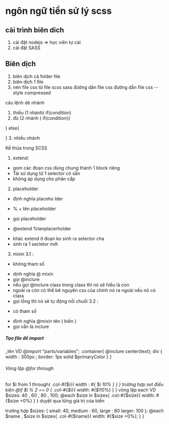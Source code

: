 # ngôn ngữ tiền sử lý scss
## cài trình biên dich 
1. cài đặt nodejs
=> học viên tự cài 
2. cài đặt SASS

## Biên dịch 
1. biên dịch cả folder file 
2. biên dịch 1 file 
3. nén file css từ file scss
sass đường dân file css  đường dẫn file css --style compressed

câu lệnh dẽ nhánh 
1. thiếu (1 nhánh)
if(condition)
2. đủ (2 nhánh )
if(condition){

}
else{

}
3. nhiều nhánh 

Kế thừa trong SCSS 
1. extend:
+ gom các đoạn css dùng chung thành 1 block riêng 
+ Tái sử dụng từ 1 selector có sẵn 
+ không áp dụng cho phân cấp 
2. placeholder
+ định nghĩa placeho        lder 
- % + tên placeholder
+ gọi placeholder 
- @extend %tenplacerholder
* khác extend ở đoạn ko sinh ra selector cha 
* sinh ra 1 secletor mới
3. mixin
3.1 : 
+ không tham số 
- dịnh nghĩa @ mixin 
- gọi @inclure
- nếu gọi @inclure class trong class thì nó sẽ hiểu là con 
- ngoài ra còn có thể bê nguyên css của chính nó ra ngoài nếu nó có class 
- gọi lồng thì nó sẽ tự động nối chuỗi 
3.2 : 
+ có tham số 
- định nghĩa @mixin tên ( biến )
- gọi vẫn là inclure 
 ##### Tạo file để import 
 _tên 
 VD @import "parts/variables";
    .container{
        @inclure center(text);
        div {
            width : 300px ;
            border: 1px solid $primaryColor 
        }
    }
###### Vòng lặp @for through 
for $i from 1 through{
    .col-#{$i}{
        width : #{ $i *10%
        }
    }
}
trường hợp set điều kiện 
@if $i % 2 == 0 {
    .col-#{$i}{
        width: #{$i*10%}
    }
}
vòng lặp each 
VD $sizes: 40 , 60 , 80 , 100;
@each $size in $sizes{
    .col-#{$size}{
        width: #{$size +0%}
    }
}
duyệt qua từng giá trị của biến 
 
trường hợp 
$sizes: (
    small: 40,
    medium : 60, 
    large : 80 
    larger: 100
);
@each $name , $size in $sizes{
    .col-#{$name}{
        width: #{$size +0%};
    }
}